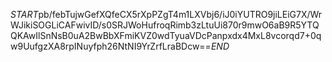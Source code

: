 $START$pb/febTujwGefXQfeCX5rXpPZgT4m1LXVbj6/iJ0iYUTRO9jiLEiG7X/WrWJikiSOGLiCAFwivID/s0SRJWoHufroqRimb3zLtuUi870r9mwO6aB9R5YTQQKAwIlSnNsB0uA2BwBbXFmiKVZ0wdTyuaVDcPanpxdx4MxL8vcorqd7+0qw9UufgzXA8rpINuyfph26NtNI9YrZrfLraBDcw==$END$